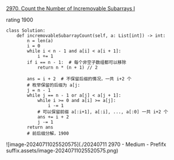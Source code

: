 







[2970. Count the Number of Incremovable Subarrays I](https://leetcode.cn/problems/count-the-number-of-incremovable-subarrays-i/)

rating 1900

```
class Solution:
    def incremovableSubarrayCount(self, a: List[int]) -> int:
        n = len(a)
        i = 0
        while i < n - 1 and a[i] < a[i + 1]:
            i += 1
        if i == n - 1:  # 每个非空子数组都可以移除
            return n * (n + 1) // 2

        ans = i + 2  # 不保留后缀的情况，一共 i+2 个
        # 枚举保留的后缀为 a[j:
        j = n - 1
        while j == n - 1 or a[j] < a[j + 1]:
            while i >= 0 and a[i] >= a[j]:
                i -= 1
            # 可以保留前缀 a[:i+1], a[:i], ..., a[:0] 一共 i+2 个
            ans += i + 2
            j -= 1
        return ans
        # 前后缀分解，1900
```

![image-20240711025520575](./20240711 2970 - Medium - Prefifx suffix.assets/image-20240711025520575.png)